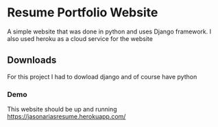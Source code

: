 # Resume Portfolio Website
A simple website that was done in python and uses Django framework. I also used heroku as a cloud service for the website

## Downloads 
For this project I had to dowload django and of course have python

### Demo
This website should be up and running https://jasonariasresume.herokuapp.com/

